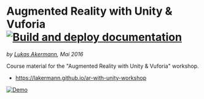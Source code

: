 # Augmented Reality with Unity & Vuforia [![Build and deploy documentation](https://github.com/lakermann/ar-with-unity-workshop/actions/workflows/build-and-deploy-documentation.yml/badge.svg)](https://github.com/lakermann/ar-with-unity-workshop/actions/workflows/build-and-deploy-documentation.yml)

_by [Lukas Akermann](https://github.com/lakermann), Mai 2016_

Course material for the "Augmented Reality with Unity & Vuforia" workshop.

* <https://lakermann.github.io/ar-with-unity-workshop>

[![Demo](https://img.youtube.com/vi/3RIOEBiPE-k/0.jpg)](https://www.youtube.com/watch?v=3RIOEBiPE-k)

